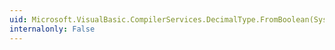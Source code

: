 ```yaml
---
uid: Microsoft.VisualBasic.CompilerServices.DecimalType.FromBoolean(System.Boolean)
internalonly: False
---
```

